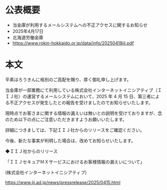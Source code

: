 # 公表概要
- 当金庫が利用するメールシステムへの不正アクセスに関するお知らせ
- 2025年4月17日
- 北海道労働金庫
- https://www.rokin-hokkaido.or.jp/data/info/20250418iij.pdf

# 本文
平素はろうきんに格別のご高配を賜り、厚く御礼申し上げます。

当金庫が一部業務にて利用している株式会社インターネットイニシアティブ（ＩＩＪ社）の運営するメールシステムにおいて、2025 年 4 月 15 日、第三者による不正アクセスが発生したとの報告を受けましたのでお知らせいたします。

現時点でお客さまに関する情報の漏えいは無いとの説明を受けておりますが、念のため以下の点にご注意いただきますようお願いいたします。

詳細につきましては、下記ＩＩＪ社からのリリースをご確認ください。

今後、新たな事実が判明した場合は、改めてお知らせいたします。

◆ＩＩＪ社からのリリース

「ＩＩＪセキュアＭＸサービスにおけるお客様情報の漏えいについて」

(株式会社インターネットイニシアティブ)

https://www.iij.ad.jp/news/pressrelease/2025/0415.html
